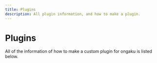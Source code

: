 ```yaml
---
title: Plugins
description: All plugin information, and how to make a plugin.
---
```


# Plugins

All of the information of how to make a custom plugin for ongaku is listed below.
